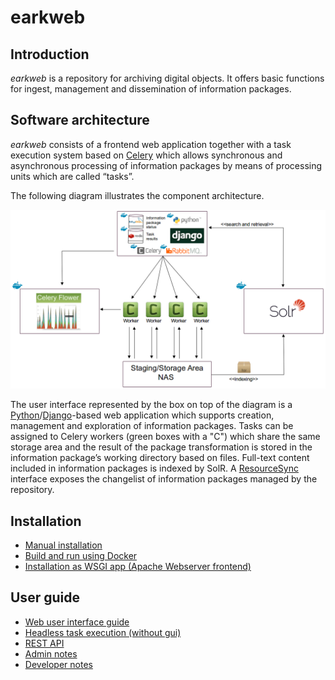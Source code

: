 # earkweb

## Introduction

*earkweb* is a repository for archiving digital objects. It offers basic functions for ingest, management and 
dissemination of information packages. 

## Software architecture

*earkweb* consists of a frontend web application together with a task execution system based on 
[Celery](http://www.celeryproject.org) which allows synchronous and asynchronous processing of information packages by 
means of processing units which are called “tasks”. 

The following diagram illustrates the component architecture.

![architecture overview lightweight version](./docs/img/architecture_overview_lightweightversion.png)

The user interface represented by the box on top of the diagram is a 
[Python](https://www.python.org)/[Django](https://www.djangoproject.com)-based web application which supports creation,
 management and exploration of information packages. Tasks can be assigned to Celery workers (green boxes with 
a "C") which share the same storage area and the result of the package transformation is stored in the information 
package’s working directory based on files. Full-text content included in information packages is indexed by SolR.
A [ResourceSync](http://www.openarchives.org/rs/toc) interface exposes the changelist of information packages managed 
by the repository.

## Installation

* [Manual installation](./docs/install_manual.md) 
* [Build and run using Docker](./docs/install_docker.md)
* [Installation as WSGI app (Apache Webserver frontend)](./docs/install_wsgi.md)

## User guide

* [Web user interface guide](./docs/user_guide_webui.md)
* [Headless task execution (without gui)](./docs/user_guide_remotetask.md)
* [REST API](./docs/api_guide.md)
* [Admin notes](./docs/admin_notes.md)
* [Developer notes](./docs/developer_notes.md)
